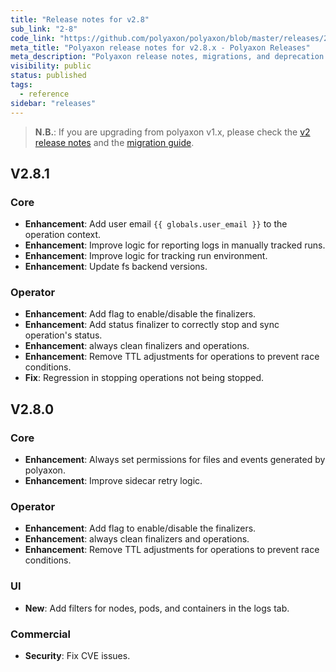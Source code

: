 ```yaml
---
title: "Release notes for v2.8"
sub_link: "2-8"
code_link: "https://github.com/polyaxon/polyaxon/blob/master/releases/2-8.md"
meta_title: "Polyaxon release notes for v2.8.x - Polyaxon Releases"
meta_description: "Polyaxon release notes, migrations, and deprecation notes for v2.8.x."
visibility: public
status: published
tags:
  - reference
sidebar: "releases"
---
```


> **N.B.**: If you are upgrading from polyaxon v1.x, please check the [v2 release notes](/docs/releases/2-0/) and the [migration guide](/docs/resources/migration/#migration-from-v1x-to-v2y).

## V2.8.1

### Core

 * **Enhancement**: Add user email `{{ globals.user_email }}` to the operation context.
 * **Enhancement**: Improve logic for reporting logs in manually tracked runs.
 * **Enhancement**: Improve logic for tracking run environment.
 * **Enhancement**: Update fs backend versions.

### Operator

 * **Enhancement**: Add flag to enable/disable the finalizers.
 * **Enhancement**: Add status finalizer to correctly stop and sync operation's status.
 * **Enhancement**: always clean finalizers and operations.
 * **Enhancement**: Remove TTL adjustments for operations to prevent race conditions.
 * **Fix**: Regression in stopping operations not being stopped.

## V2.8.0

### Core

 * **Enhancement**: Always set permissions for files and events generated by polyaxon.
 * **Enhancement**: Improve sidecar retry logic.

### Operator

 * **Enhancement**: Add flag to enable/disable the finalizers.
 * **Enhancement**: always clean finalizers and operations.
 * **Enhancement**: Remove TTL adjustments for operations to prevent race conditions.

### UI

 * **New**: Add filters for nodes, pods, and containers in the logs tab.

### Commercial

 * **Security**: Fix CVE issues.
